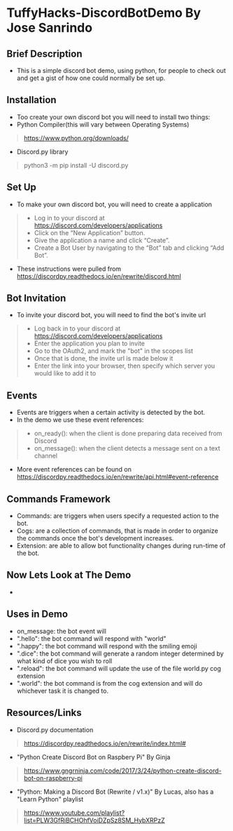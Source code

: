 # TuffyHacks-DiscordBotDemo By Jose Sanrindo
## Brief Description
- This is a simple discord bot demo, using python, 
for people to check out and get a gist of how one could 
normally be set up.

## Installation
- Too create your own discord bot you will need to install two things:
- Python Compiler(this will vary between Operating Systems)
>https://www.python.org/downloads/
- Discord.py library
>python3 -m pip install -U discord.py

## Set Up
- To make your own discord bot, you will need to create a application
> - Log in to your discord at https://discord.com/developers/applications
> - Click on the “New Application” button.
> - Give the application a name and click “Create”.
> - Create a Bot User by navigating to the “Bot” tab and clicking “Add Bot”.
- These instructions were pulled from https://discordpy.readthedocs.io/en/rewrite/discord.html

## Bot Invitation
- To invite your discord bot, you will need to find the bot's invite url
> - Log back in to your discord at https://discord.com/developers/applications
> - Enter the application you plan to invite
> - Go to the OAuth2, and mark the "bot" in the scopes list
> - Once that is done, the invite url is made below it
> - Enter the link into your browser, then specify which server you would like to add it to

## Events
- Events are triggers when a certain activity is detected by the bot.
- In the demo we use these event references:
> - on_ready(): when the client is done preparing data received from Discord
> - on_message(): when the client detects a message sent on a text channel
- More event references can be found on https://discordpy.readthedocs.io/en/rewrite/api.html#event-reference

## Commands Framework
- Commands: are triggers when users specify a requested action to the bot.
- Cogs: are a collection of commands, that is made in order to organize the commands once the bot's development increases.
- Extension: are able to allow bot functionality changes during run-time of the bot. 

## Now Lets Look at The Demo
- 

## Uses in Demo
- on_message: the bot event will 
- ".hello": the bot command will respond with "world"
- ".happy": the bot command will respond with the smiling emoji
- ".dice": the bot command will generate a random integer determined by what kind of dice you wish to roll
- ".reload": the bot command will update the use of the file world.py cog extension
- ".world": the bot command is from the cog extension and will do whichever task it is changed to.



## Resources/Links
- Discord.py documentation
>https://discordpy.readthedocs.io/en/rewrite/index.html#
- "Python Create Discord Bot on Raspbery Pi" By Ginja
>https://www.gngrninja.com/code/2017/3/24/python-create-discord-bot-on-raspberry-pi
- "Python: Making a Discord Bot (Rewrite / v1.x)" By Lucas, also has a "Learn Python" playlist
>https://www.youtube.com/playlist?list=PLW3GfRiBCHOhfVoiDZpSz8SM_HybXRPzZ